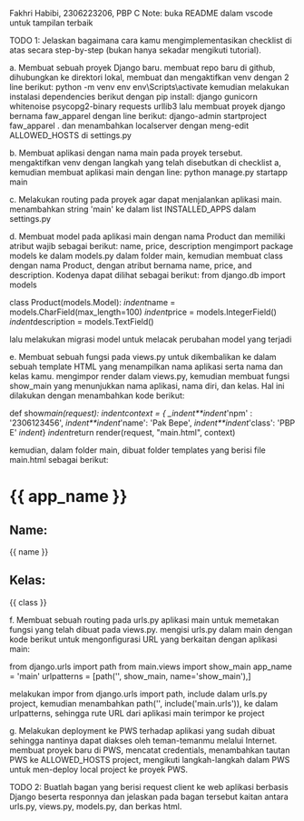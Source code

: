 Fakhri Habibi, 2306223206, PBP C
Note: buka README dalam vscode untuk tampilan terbaik

TODO 1: Jelaskan bagaimana cara kamu mengimplementasikan checklist di atas secara step-by-step (bukan hanya sekadar mengikuti tutorial).

a. Membuat sebuah proyek Django baru.
membuat repo baru di github, dihubungkan ke direktori lokal, membuat dan mengaktifkan venv dengan 2 line berikut:
python -m venv env
env\Scripts\activate
kemudian melakukan instalasi dependencies berikut dengan pip install:
django
gunicorn
whitenoise
psycopg2-binary
requests
urllib3
lalu membuat proyek django bernama faw_apparel dengan line berikut:
django-admin startproject faw_apparel .
dan menambahkan localserver dengan meng-edit ALLOWED_HOSTS di settings.py

b. Membuat aplikasi dengan nama main pada proyek tersebut.
mengaktifkan venv dengan langkah yang telah disebutkan di checklist a, kemudian membuat aplikasi main dengan line:
python manage.py startapp main

c. Melakukan routing pada proyek agar dapat menjalankan aplikasi main.
menambahkan string 'main' ke dalam list INSTALLED_APPS dalam settings.py

d. Membuat model pada aplikasi main dengan nama Product dan memiliki atribut wajib sebagai berikut: name, price, description
mengimport package models ke dalam models.py dalam folder main, kemudian membuat class dengan nama Product, dengan atribut bernama name, price, and description. Kodenya dapat dilihat sebagai berikut:
from django.db import models

class Product(models.Model):
*indent*name = models.CharField(max_length=100)
*indent*price = models.IntegerField()
*indent*description = models.TextField()

lalu melakukan migrasi model untuk melacak perubahan model yang terjadi

e. Membuat sebuah fungsi pada views.py untuk dikembalikan ke dalam sebuah template HTML yang menampilkan nama aplikasi serta nama dan kelas kamu.
mengimpor render dalam views.py, kemudian membuat fungsi show_main yang menunjukkan nama aplikasi, nama diri, dan kelas. Hal ini dilakukan dengan menambahkan kode berikut:

def show*main(request):
*indent*context = {
\_indent\*\*indent*'npm' : '2306123456',
_indent\*\*indent_'name': 'Pak Bepe',
_indent\*\*indent_'class': 'PBP E'
_indent_}
*indent*return render(request, "main.html", context)

kemudian, dalam folder main, dibuat folder templates yang berisi file main.html sebagai berikut:

<h1>{{ app_name }}</h1>
<h2>Name: </h2>
<p>{{ name }}</p>
<h2>Kelas: </h2>
<p>{{ class }}</p>

f. Membuat sebuah routing pada urls.py aplikasi main untuk memetakan fungsi yang telah dibuat pada views.py.
mengisi urls.py dalam main dengan kode berikut untuk mengonfigurasi URL yang berkaitan dengan aplikasi main:

from django.urls import path
from main.views import show_main
app_name = 'main'
urlpatterns = [path('', show_main, name='show_main'),]

melakukan impor
from django.urls import path, include
dalam urls.py project, kemudian menambahkan
path('', include('main.urls')),
ke dalam urlpatterns, sehingga rute URL dari aplikasi main terimpor ke project

g. Melakukan deployment ke PWS terhadap aplikasi yang sudah dibuat sehingga nantinya dapat diakses oleh teman-temanmu melalui Internet.
membuat proyek baru di PWS, mencatat credentials, menambahkan tautan PWS ke ALLOWED_HOSTS project, mengikuti langkah-langkah dalam PWS untuk men-deploy local project ke proyek PWS.

TODO 2: Buatlah bagan yang berisi request client ke web aplikasi berbasis Django beserta responnya dan jelaskan pada bagan tersebut kaitan antara urls.py, views.py, models.py, dan berkas html.
